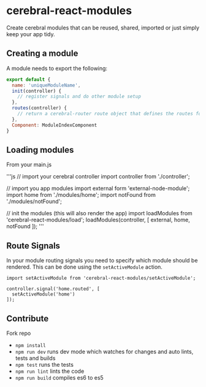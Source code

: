 # cerebral-react-modules

Create cerebral modules that can be reused, shared, imported or just simply keep your app tidy.

## Creating a module

A module needs to export the following:

```js
export default {
  name: 'uniqueModuleName',
  init(controller) {
    // register signals and do other module setup
  },
  routes(controller) {
    // return a cerebral-router route object that defines the routes for this module
  },
  Component: ModuleIndexComponent
}
```

## Loading modules

From your main.js

'''js
// import your cerebral controller
import controller from './controller';

// import you app modules
import external form 'external-node-module';
import home from './modules/home';
import notFound from './modules/notFound';

// init the modules (this will also render the app)
import loadModules from 'cerebral-react-modules/load';
loadModules(controller, [ external, home, notFound ]);
'''

## Route Signals

In your module routing signals you need to specify which module should be rendered. This can be done using the `setActiveModule` action.

```
import setActiveModule from 'cerebral-react-modules/setActiveModule';

controller.signal('home.routed', [
  setActiveModule('home')
]);
```

## Contribute

Fork repo

* `npm install`
* `npm run dev` runs dev mode which watches for changes and auto lints, tests and builds
* `npm test` runs the tests
* `npm run lint` lints the code
* `npm run build` compiles es6 to es5
